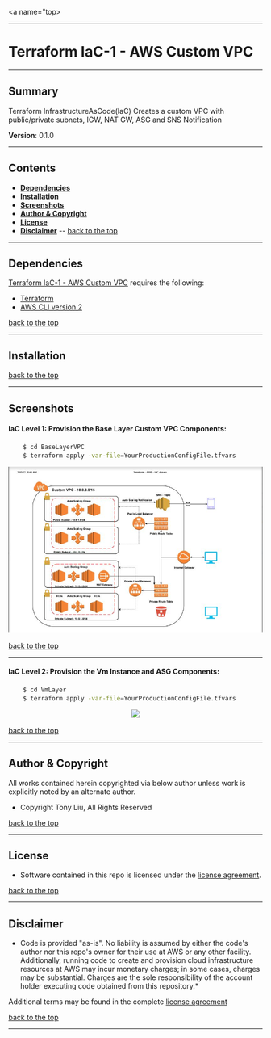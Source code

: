 <a name="top></a>
***
# Terraform IaC-1 - AWS Custom VPC
***

## Summary
Terraform InfrastructureAsCode(IaC) Creates a custom VPC with public/private subnets, IGW, NAT GW, ASG and SNS Notification


**Version**: 0.1.0
***

## Contents
* [**Dependencies**](#dependencies)
* [**Installation**](#installation)
* [**Screenshots**](#screenshots)
* [**Author & Copyright**](#author-copyright)
* [**License**](#license)
* [**Disclaimer**](#disclaimer)
--
[back to the top](#top)

***
## Dependencies
[Terraform IaC-1 - AWS Custom VPC](https://github.com/tliut/terraform-aws) requires the following:
* [Terraform](https://www.terraform.io/downloads.html)
* [AWS CLI version 2](https://docs.aws.amazon.com/cli/latest/userguide/install-cliv2.html)

[back to the top](#top)

***
## Installation


[back to the top](#top)


***
## Screenshots

#### IaC Level 1: Provision the Base Layer Custom VPC Components:
```bash
    $ cd BaseLayerVPC
    $ terraform apply -var-file=YourProductionConfigFile.tfvars
```

<p align="center">
    <a href="#"><img src="./assets/terraform-iac-base-vpc.jpg" width="800">
</p>

[back to the top](#top)

***

#### IaC Level 2: Provision the Vm Instance and ASG Components:
```bash
    $ cd VmLayer
    $ terraform apply -var-file=YourProductionConfigFile.tfvars
```

<p align="center">
    <a href="#"><img src="./assets/terraform-vm-layer.jpg" width="800">
</p>

[back to the top](#top)

***
## Author & Copyright
All works contained herein copyrighted via below author unless work is explicitly noted by an alternate author.
* Copyright Tony Liu, All Rights Reserved

[back to the top](#top)

***

## License
* Software contained in this repo is licensed under the [license agreement](./LICENSE.md).

[back to the top](#top)

***

## Disclaimer
* Code is provided "as-is". No liability is assumed by either the code's author nor this repo's owner for their use at AWS or any other facility. Additionally, running code to create and provision cloud infrastructure resources at AWS may incur monetary charges; in some cases, charges may be substantial. Charges are the sole responsibility of the account holder executing code obtained from this repository.*

Additional terms may be found in the complete [license agreement](./LICENSE.md)

[back to the top](#top)

***